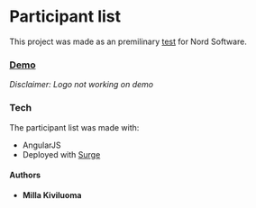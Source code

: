 # Participant list 

This project was made as an premilinary [test](https://github.com/nordsoftware/docs/tree/master/recruitment/html5) for Nord Software. 

### [Demo](http://list-nord-software.surge.sh/)
_Disclaimer: Logo not working on demo_

### Tech

The participant list was made with: 

* AngularJS 
* Deployed with [Surge](http://surge.sh/)

#### Authors
* **Milla Kiviluoma**

